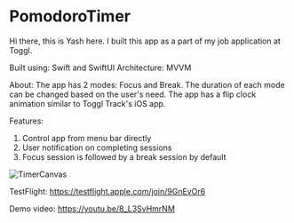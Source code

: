 # PomodoroTimer

Hi there, this is Yash here. I built this app as a part of my job application at Toggl.

Built using: Swift and SwiftUI
Architecture: MVVM

About:
The app has 2 modes: Focus and Break. The duration of each mode can be changed based on the user's need. The app has a flip clock animation similar to
Toggl Track's iOS app.

Features:
1. Control app from menu bar directly
2. User notification on completing sessions
3. Focus session is followed by a break session by default


![TimerCanvas](https://user-images.githubusercontent.com/45783229/173520035-0773141d-c376-4fb3-957a-2e810e5e7f6d.jpg)


TestFlight: https://testflight.apple.com/join/9GnEvOr6

Demo video: https://youtu.be/8_L3SvHmrNM
